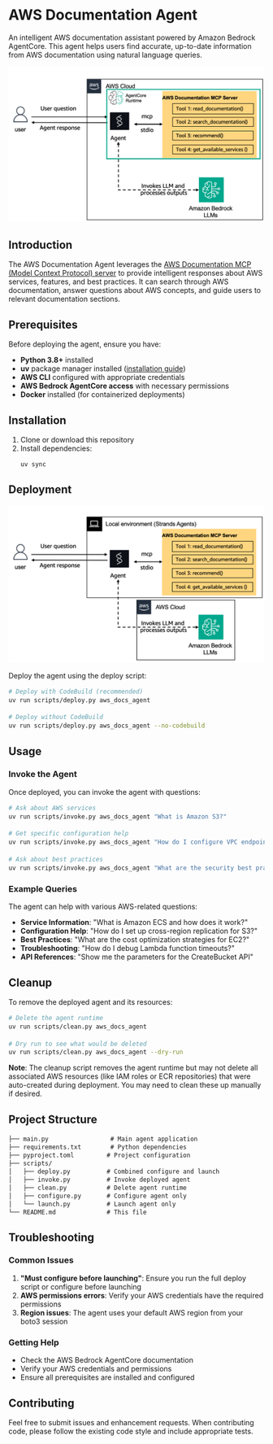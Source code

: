 
# AWS Documentation Agent

An intelligent AWS documentation assistant powered by Amazon Bedrock AgentCore. This agent helps users find accurate, up-to-date information from AWS documentation using natural language queries.

![architecture](./images/architecture.png)

## Introduction

The AWS Documentation Agent leverages the [AWS Documentation MCP (Model Context Protocol) server](https://github.com/awslabs/mcp/tree/main/src/aws-documentation-mcp-server) to provide intelligent responses about AWS services, features, and best practices. It can search through AWS documentation, answer questions about AWS concepts, and guide users to relevant documentation sections.

## Prerequisites

Before deploying the agent, ensure you have:

- **Python 3.8+** installed
- **uv** package manager installed ([installation guide](https://docs.astral.sh/uv/getting-started/installation/))
- **AWS CLI** configured with appropriate credentials
- **AWS Bedrock AgentCore access** with necessary permissions
- **Docker** installed (for containerized deployments)

## Installation

1. Clone or download this repository
2. Install dependencies:
   ```bash
   uv sync
   ```

## Deployment

![architecture_local](./images/architecture_local.png)

Deploy the agent using the deploy script:

```bash
# Deploy with CodeBuild (recommended)
uv run scripts/deploy.py aws_docs_agent

# Deploy without CodeBuild
uv run scripts/deploy.py aws_docs_agent --no-codebuild
```

## Usage

### Invoke the Agent

Once deployed, you can invoke the agent with questions:

```bash
# Ask about AWS services
uv run scripts/invoke.py aws_docs_agent "What is Amazon S3?"

# Get specific configuration help
uv run scripts/invoke.py aws_docs_agent "How do I configure VPC endpoints for S3?"

# Ask about best practices
uv run scripts/invoke.py aws_docs_agent "What are the security best practices for AWS Lambda?"
```

### Example Queries

The agent can help with various AWS-related questions:

- **Service Information**: "What is Amazon ECS and how does it work?"
- **Configuration Help**: "How do I set up cross-region replication for S3?"
- **Best Practices**: "What are the cost optimization strategies for EC2?"
- **Troubleshooting**: "How do I debug Lambda function timeouts?"
- **API References**: "Show me the parameters for the CreateBucket API"

## Cleanup

To remove the deployed agent and its resources:

```bash
# Delete the agent runtime
uv run scripts/clean.py aws_docs_agent

# Dry run to see what would be deleted
uv run scripts/clean.py aws_docs_agent --dry-run
```

**Note**: The cleanup script removes the agent runtime but may not delete all associated AWS resources (like IAM roles or ECR repositories) that were auto-created during deployment. You may need to clean these up manually if desired.

## Project Structure

```
├── main.py                 # Main agent application
├── requirements.txt        # Python dependencies
├── pyproject.toml         # Project configuration
├── scripts/
│   ├── deploy.py          # Combined configure and launch
│   ├── invoke.py          # Invoke deployed agent
│   ├── clean.py           # Delete agent runtime
│   ├── configure.py       # Configure agent only
│   └── launch.py          # Launch agent only
└── README.md              # This file
```

## Troubleshooting

### Common Issues

1. **"Must configure before launching"**: Ensure you run the full deploy script or configure before launching
2. **AWS permissions errors**: Verify your AWS credentials have the required permissions
3. **Region issues**: The agent uses your default AWS region from your boto3 session

### Getting Help

- Check the AWS Bedrock AgentCore documentation
- Verify your AWS credentials and permissions
- Ensure all prerequisites are installed and configured

## Contributing

Feel free to submit issues and enhancement requests. When contributing code, please follow the existing code style and include appropriate tests.

